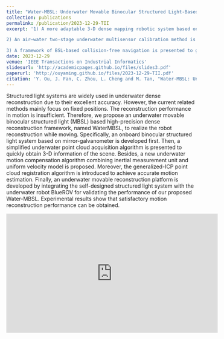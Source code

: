 ```yaml
---
title: "Water-MBSL: Underwater Movable Binocular Structured Light-Based High-Precision Dense Reconstruction Framework"
collection: publications
permalink: /publication/2023-12-29-TII
excerpt: '1) A more adaptable 3-D dense mapping robotic system based on self-designed scanning BSL, named ROVScanner, is developed for refined exploration, where the on-board design allows for autonomous mobility and operational capabilities. A more efficient underwater 3-D dense mapping algorithm fusing DVL, inertial measurement unit (IMU) and pressure sensor multifrequency information is proposed to realize dense mapping during robot motion.

2) An air–water two-stage underwater multisensor calibration method is presented. In particular, the extrinsic parameters between DVL and camera are innovatively calibrated using BSL based on graph optimization, enhancing robustness.

3) A framework of BSL-based collision-free navigation is presented to guarantee the safe movement of the system in unknown dark environments. To the best of our knowledge, this is the first work that can simultaneously realize autonomous collision-free navigation and dense mapping in dark underwater environments by utilizing active structured light vision.'
date: 2023-12-29
venue: 'IEEE Transactions on Industrial Informatics'
slidesurl: 'http://academicpages.github.io/files/slides3.pdf'
paperurl: 'http://ouyaming.github.io/files/2023-12-29-TII.pdf'
citation: 'Y. Ou, J. Fan, C. Zhou, L. Cheng and M. Tan, "Water-MBSL: Underwater Movable Binocular Structured Light-Based High-Precision Dense Reconstruction Framework," in IEEE Transactions on Industrial Informatics, vol. 20, no. 4, pp. 6142-6154, April 2024, doi: 10.1109/TII.2023.3342899.'
---
```


Structured light systems are widely used in underwater dense reconstruction due to their excellent accuracy. However, the current related methods mainly focus on fixed positions. The reconstruction performance in motion is insufficient. Therefore, we propose an underwater movable binocular structured light (MBSL) based high-precision dense reconstruction framework, named WaterMBSL, to realize the robot reconstruction while moving. Specifically, an onboard binocular structured light system based on mirror-galvanometer is developed first. Then, a simplified underwater point cloud acquisition algorithm is presented to quickly obtain 3-D information of the scene. Besides, a new underwater motion compensation algorithm combining inertial measurement unit and uniform velocity model is proposed. Moreover, the generalized-ICP point cloud registration algorithm is introduced to achieve accurate motion estimation. Finally, an underwater movable reconstruction platform is developed by integrating the self-designed structured light system with the underwater robot BlueROV for validating the performance of our proposed Water-MBSL. Experimental results show that satisfactory motion reconstruction performance can be obtained.

<div style="text-align: center;">
  <iframe width="560" height="315" src="https://ouyaming.github.io/vedio/2023-12-29-TII_vedio.mp4" frameborder="0" allow="accelerometer; autoplay; clipboard-write; encrypted-media; gyroscope; picture-in-picture" allowfullscreen></iframe>
</div>
